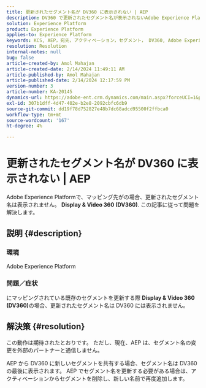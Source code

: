 ```yaml
---
title: 更新されたセグメント名が DV360 に表示されない | AEP
description: DV360 で更新されたセグメント名が表示されないAdobe Experience Platformの問題を修正しました。 セグメントを削除し、新しい名前で再度追加します。
solution: Experience Platform
product: Experience Platform
applies-to: Experience Platform
keywords: KCS, AEP，宛先，アクティベーション，セグメント， DV360, Adobe Experience Platform
resolution: Resolution
internal-notes: null
bug: false
article-created-by: Amol Mahajan
article-created-date: 2/14/2024 11:49:11 AM
article-published-by: Amol Mahajan
article-published-date: 2/14/2024 12:17:59 PM
version-number: 3
article-number: KA-20145
dynamics-url: https://adobe-ent.crm.dynamics.com/main.aspx?forceUCI=1&pagetype=entityrecord&etn=knowledgearticle&id=ac18790e-2fcb-ee11-9079-6045bd006ce9
exl-id: 307b1dff-4d47-402e-b2e8-2092cbfc6db9
source-git-commit: dd19f78d752827e48b7dc68adcd95500f2ffbca0
workflow-type: tm+mt
source-wordcount: '167'
ht-degree: 4%

---
```


# 更新されたセグメント名が DV360 に表示されない | AEP


Adobe Experience Platformで、マッピング先がの場合、更新されたセグメント名は表示されません。 <b>Display &amp; Video 360 (DV360)</b>. この記事に従って問題を解決します。

## 説明 {#description}


### <b>環境</b>

Adobe Experience Platform



### <b>問題／症状</b>

にマッピングされている既存のセグメントを更新する際 <b>Display &amp; Video 360 (DV360)</b>の場合、更新されたセグメント名は DV360 には表示されません。


## 解決策 {#resolution}


この動作は期待されたとおりです。 ただし、現在、AEP は、セグメント名の変更を外部のパートナーと通信しません。



AEP から DV360 に新しいセグメントを共有する場合、セグメント名は DV360 の最後に表示されます。 AEP でセグメント名を更新する必要がある場合は、アクティベーションからセグメントを削除し、新しい名前で再度追加します。
